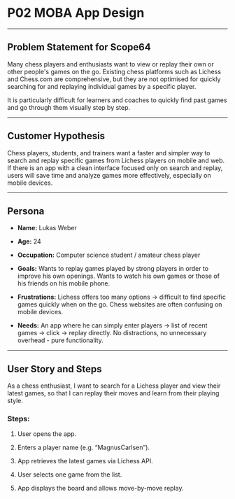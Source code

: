 # P02 MOBA App Design

-------

## Problem Statement for Scope64
Many chess players and enthusiasts want to view or replay their own or other people's games on the go.
Existing chess platforms such as Lichess and Chess.com are comprehensive, but they are not optimised for quickly searching for and replaying individual games by a specific player.

It is particularly difficult for learners and coaches to quickly find past games and go through them visually step by step.

-------

## Customer Hypothesis
Chess players, students, and trainers want a faster and simpler way to search and replay specific games from Lichess players on mobile and web.
If there is an app with a clean interface focused only on search and replay, users will save time and analyze games more effectively, especially on mobile devices.

-------

## Persona
- **Name:** Lukas Weber
- **Age:** 24
- **Occupation:** Computer science student / amateur chess player
- **Goals:** Wants to replay games played by strong players in order to improve his own openings. Wants to watch his own games or those of his friends on his mobile phone.

- **Frustrations:** Lichess offers too many options -> difficult to find specific games quickly when on the go. Chess websites are often confusing on mobile devices.

- **Needs:** An app where he can simply enter players -> list of recent games -> click -> replay directly. No distractions, no unnecessary overhead - pure functionality.

-------
## User Story and Steps
As a chess enthusiast,
I want to search for a Lichess player and view their latest games,
so that I can replay their moves and learn from their playing style.
### Steps:
1. User opens the app.

2. Enters a player name (e.g. “MagnusCarlsen”).

3. App retrieves the latest games via Lichess API.

4. User selects one game from the list.

5. App displays the board and allows move-by-move replay.